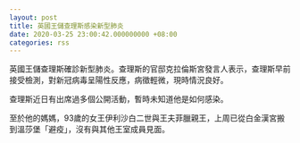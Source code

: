 ```yaml
---
layout: post
title: 英國王儲查理斯感染新型肺炎
date: 2020-03-25 23:00:42.000000000 +08:00
categories: rss
---
```


英國王儲查理斯確診新型肺炎。查理斯的官邸克拉倫斯宮發言人表示，查理斯早前接受檢測，對新冠病毒呈陽性反應，病徵輕微，現時情況良好。

查理斯近日有出席過多個公開活動，暫時未知道他是如何感染。

至於他的媽媽，93歲的女王伊利沙白二世與王夫菲臘親王，上周已從白金漢宮搬到溫莎堡「避疫」，沒有與其他王室成員見面。
